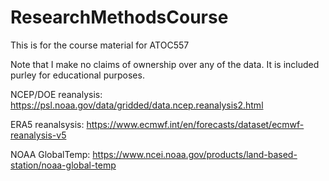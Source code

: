 # ResearchMethodsCourse
This is for the course material for ATOC557

Note that I make no claims of ownership over any of the data. It is included purley for educational purposes.

NCEP/DOE reanalysis: https://psl.noaa.gov/data/gridded/data.ncep.reanalysis2.html

ERA5 reanalsysis: https://www.ecmwf.int/en/forecasts/dataset/ecmwf-reanalysis-v5

NOAA GlobalTemp: https://www.ncei.noaa.gov/products/land-based-station/noaa-global-temp
